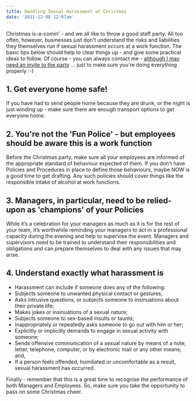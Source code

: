 ```yaml
---
title: Handling Sexual Harassment at Christmas
date: '2011-12-08 12:07am'
---
```

Christmas is-a-comin' - and we all like to throw a good staff party. All too often, however, businesses just don't understand the risks and liabilities they themselves run if sexual harassment occurs at a work function. The basic tips below should help to clear things up - and give some practical ideas to follow. Of course - you can always contact me - [although I may need an invite to the party](/contact) ... just to make sure you're doing everything properly :-)



## 1. Get everyone home safe!

If you have had to send people home because they are drunk, or the night is just winding up - make sure there are enough transport options to get everyone home. 



## 2. You're not the 'Fun Police' - but employees should be aware this is a work function

Before the Christmas party, make sure all your employees are informed of the appropriate standard of behaviour expected of them. If you don't have Policies and Procedures in place to define those behaviours, maybe NOW is a good time to get drafting. Any such policies should cover things like the responsible intake of alcohol at work functions. 



## 3. Managers, in particular, need to be relied-upon as 'champions' of your Policies

While it’s a celebration for your managers as much as it is for the rest of your team, it’s worthwhile reminding your managers to act in a professional capacity during the evening and help to supervise the event. Managers and supervisors need to be trained to understand their responsibilities and obligations and can prepare themselves to deal with any issues that may arise. 



## 4. Understand exactly what harassment is 

* Harassment can include if someone does any of the following:
* Subjects someone to unwanted physical contact or gestures;
* Asks intrusive questions, or subjects someone to insinuations about their private life;
* Makes jokes or insinuations of a sexual nature;
* Subjects someone to sex-based insults or taunts;
* Inappropriately or repeatedly asks someone to go out with him or her;
* Explicitly or implicitly demands to engage in sexual activity with someone;
* Sends offensive communication of a sexual nature by means of a note, letter, telephone, computer, or by electronic mail or any other means; and,
* If a person feels offended, humiliated or uncomfortable as a result, sexual harassment has occurred.



Finally - remember that this is a great time to recognise the performance of both Managers and Employees. So, make sure you take the opportunity to pass on some Christmas cheer.
